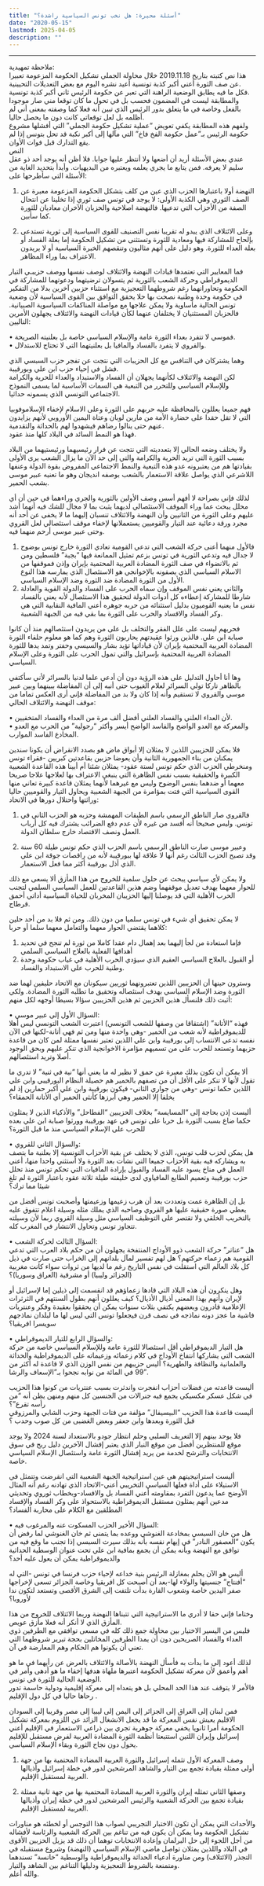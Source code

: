 ```yaml
---
title: "أسئلة محيرة: هل نخب تونس السياسية راشدة؟"
date: "2020-05-15"
lastmod: 2025-04-05
description: ""
---
```

****

ملاحظة تمهيدية:  
هذا نص كتبته بتاريخ 2019.11.18 خلال محاولة الجملي تشكيل الحكومة المزعومة تعبيرا عن صف الثورة أعني أكبر كذبة تونسية أعيد نشره اليوم مع بعض التعديلات التحيينية.   
فكل ما فيه يطابق الوضعية الراهنة التي تعبر عن حكومة الرئيس ثاني أكبر كذبة تونسية.  
والمطابقة ليست في المضمون فحسب بل في تحول ما كان توقعا مني صار موجودا بالفعل وخاصة في ما يتعلق بدور الرئيس الذي تبين أنه فعلا كما وصفته بمعنى أني لم أظلمه بل لعل توقعاتي كانت دون ما يحصل حاليا.  
ولفهم هذه المطابقة يكفي تعويض “عملية تشكيل حكومة الجملي” التي أفشلها مشروع حكومة الرئيس بـ”عمل حكومة الفخ فاخ” التي مآلها إلى أكبر نكبة قد تحل بتونس إذا لم يقع التدارك قبل فوات الأوان.  
النص  
عندي بعض الأسئلة أريد أن أضعها ولا أنتظر عليها جوابا. فلا أظن أنه يوجد أحد ذو عقل سليم لا يعرفه. فمن يتابع ما يجري يعلمه ويعتبره من البديهيات. وأبدأ بتحديد الغاية من الأسئلة التي سأطرحها على:

1. النهضة أولا باعتبارها الحزب الذي عين من كلف بتشكل الحكومة المزعومة معبرة عن الصف الثوري وهي الكذبة الأولى: لا يوجد في تونس صف ثوري إذا تخلينا عن انتحال الصفة من الأحزاب التي تدعيها. فالنهضة اصلاحية والحزبان الآخران معاديان للثورة كما سأبين.

2. وعلى الائتلاف الذي يبدو له تقريبا نفس التصنيف للقوى السياسية إلى ثورية تستدعى بإلحاح للمشاركة فيها ومعادية للثورة وتستثنى من تشكيل الحكومة إما بعلة الفساد أو بعلة العداء للثورة. وهو دليل على أنهم مثاليون وتنقصهم الخبرة السياسية أو لا يريدون الاعتراف بما وراء المظاهر.

فما المعايير التي تعتمدها قيادات النهضة والائتلاف لوصف نفسها ووصف حزيبـي التيار الديموقراطي وحركة الشعب بالثورية ثم يتسولان ترضيتهما ودعوتهما للمشاركة في الحكومة وتحاورانهما رغم شروطهما التعجيزية مع استثناء حزبين آخرين بدلا من التفكير في حكومة وحدة وطنية نصحت بها حلا يحقق التوافق بين القوى السياسية لأن وضعية تونس الحالية مأساوية ولا يمكن علاجها مع مواصلة المناكفات السياسوية الصبيانية. فالحزبان المستثنيان لا يختلفان عنهما لكأن قيادات النهضة والائتلاف يجهلون الأمرين التاليين:

• فموسي لا تتفرد بعداء الثورة عامة والإسلام السياسي خاصة بل بعلنيته الصريحة.  
• والقروي لا يتفرد بالفساد والمافيا بل بعلنيتهما التي لا تحتاج للاستدلال.

وهما يشتركان في التنافس مع كل الحزيبات التي نتجت عن تفجر حزب السبسي الذي فشل في إحياء حزب ابن علي وبورقيبة.   
لكن النهضة والائتلاف لكأنهما يجهلان أن الفساد والاستبداد والعداء للحرية والكرامة وللإسلام السياسي وللتحرر من التبعية هي السمات الأساسية لما يسمى النموذج الاجتماعي التونسي الذي يسمونه حداثيا.

فهم جميعا يعللون بالمحافظة عليه حربهم على الثورة وعلى الاسلام لإخفاء الإسلاموفوبيا التي لا تقل حقدا على حضارة الأمة من مارين لوبان وعتاة اليمين الأوروبي لأنهم يزايدون عنهم حتى ينالوا رضاهم فيشهدوا لهم بالحداثة والتقدمية.  
فهذا هو النمط السائد في البلاد كلها منذ عقود.

ولا يختلف وضعه الحالي إلا بتعدديته التي نتجت عن فرار رئيسيهما ورئيستيهما من البلاد بسبب الثورة التي تريد الحرية والكرامة والتي إلى حد الآن ما يزال الشعب يرى الأولى بقيادتها هم من يعتبرونه عدو هذه التبعية والنمط الاجتماعي المفروض بقوة الدولة وعنفها اللاشرعي الذي يواصل علاقة الاستعمار بالشعب بوصفه انديجان وهو ما تعنيه عبير موسى بشعب الحمير.

لذلك فإني بصراحة لا أفهم أسس وصف الأولين بالثورية والجري وراءهما في حين أن أي محلل يبحث عما وراء الموقف الاستئصالي لديهما يثبت بما لا مجال للشك فيه أنهما أشد عليهم وعلى الثورة من الثانيين وأن النهضة والائتلاف تنسبان إليهما ما لا يخفى عن أحد أنه مجرد ورقة دعائية عند التيار والقوميين يستعملانها لإخفاء موقف استئصالي لعل القروي وحتى عبير موسى أرحم منهما فيه.

1. فالأول منهما أعنى حركة الشعب التي تدعي القومية تعادي الثورة خارج تونس بوضوح لا جدال فيه وتدعي الثورية في تونس بزعم تمثيل الممانعة فيها “بجبة” فلسطين ومن ثم بالانضواء في صف الثورة المضادة العربية المحتمية بإيران وإذن فموقفها من الاسلام السياسي الذي يصفونه بالإخوانجي هو الاستئصال الذي يمارسه هذا النوع الأول من الثورة المضادة ضد الثورة وضد الإسلام السياسي.  
2. والثاني يعني نفس الموقف وإن سماه الحرب على الفساد والدولة القوية والعادلة شارطا للمشاركة إعطاءه كل أدوات الدولة لتحقيق هذا الاستئصال لأنه يعني بالفساد نفس ما يعنيه القوميون بدليل استثنائه من حربه جوهره أعني المافية النقابية التي هي وكر الفساد والافساد والحرب على الثورة بما بقي فيه من الجبهة الشعبية.

فحربهم ليست على علل الفقر والتخلف بل على من يريدون استئصالهم منذ أن كانوا صبابة ابن علي. فالذين ورثوا عقيدتهم يحاربون الثورة وهم كما هو معلوم حلفاء الثورة المضادة العربية المحتمية بإيران لأن قياداتها تؤيد بشار والسيسي وحفتر وتمد يدها للثورة المضادة العربية المحتمية بإسرائيل والتي تمول الحرب على الثورة وعلى الإسلام السياسي.

وها أنا أحاول التدليل على هذه الرؤية دون أن أدعي علما لدنيا بالسرائر لأني سأكتفي بالظاهر تاركا تولي السرائر لعلام الغيوب حتى أنبه إلى أن المفاضلة ببينهما وبين عبير موسي والقروي لا تستقيم وأنه إذا كان ولا بد من المفاضلة فإني أرى العكس تماما من موقف النهضة والائتلاف الحالي:

• لأن العداء العلني والفساد العلني أفضل ألف مرة من العداء والفساد المتخفيين.  
• والمعركة مع العدو الواضح والفاسد الواضح أيسر وأكثر “رجولية” من الحرب مع العدو المخادع الفاسد الموارب.

فلا يمكن للحزيبين اللذين لا يمثلان إلا أبواق ماض هو بصدد الانقراض أن يكونا سندين يمكنان من بناء الجمهورية الثانية وأن يعوضا حزبين بقاعدتين كبريين -فقراء تونس ومنخرطي الحزب الذي حكم تونس لستة عقود- يمثلان شئنا أم أبينا هذه القاعدة الشعبية الكبيرة والحقيقية بسبب نفس الظاهرة التي ينبغي الاعتراف بها لعلاجها علاجا صريحا معهما أو ضدهما بنفس الوضوح وليس مع غيرهما لأنهما يمثلان قاعدة كبيرة تعاني منها القوى السياسية التي فتت بمؤامرة من الجبهة الشعبية ويحاول التيار والقوميين حاليا وراثتها واحتلال دورها في الاتحاد:

1. فالقروي صار الناطق الرسمي باسم الطبقات المهمشة وحزبه هو الحزب الثاني في تونس. وليس صحيحا أنه أفسد من غيره لأن عدم دفع الضرائب يشترك فيه كل أرباب العمل ونصف الاقتصاد خارج سلطان الدولة.

2. وعبير موسى صارت الناطق الرسمي باسم الحزب الذي حكم تونس طيلة 60 سنة وقد تصبح الحزب الثالث رغم أنها لا علاقة لها ببورقيبة لأنه من راقصات جوقة ابن علي الذي أذل بورقيبة أكثر مما فعل الاستعمار.

ولا يمكن لأي سياسي يبحث عن حلول سلمية للخروج من هذا المأزق ألا يسعى مع ذلك للحوار معهما بهدف تعديل موقفهما وضم هذين القاعدتين للعمل السياسي السلمي لتجنب الحرب الأهلية التي قد يوصلنا إليها الحزيبان المخربان للحياة السياسية أداتي أحمق قرطاج.

لا يمكن تحقيق أي شيء في تونس سلميا من دون ذلك. ومن ثم فلا بد من أحد حلين كلاهما يقتضي الحوار معهما والتعامل معهما سلما أو حربا:  
1. فإما استعادة من لجأ إليهما بعد إهمال دام عقدا كاملا من ثورة لم تنجح في تحديد أهدافها الفعلية بالعلاج السياسي السلمي  
2. أو القبول بالعلاج السياسي العقيم الذي سيؤدي الحرب الأهلية في غياب حكومة وحدة وطنية للحرب على الاستبداد والفساد.

وسترون حينها أن الحزيبين اللذين تعتبرونهما ثوريين سيكونان مع الاتحاد حليفين لهما ضد الثورة وضد الإسلام السياسي بهدف استئصاله وتحقيق ما تطلبه الثورة المضادة. ولكي أثبت ذلك فلنسأل هذين الحزبين ثم هذين الحزيبين سؤالا بسيطا أوجهه لكل منهم:

• السؤال الأول إلى عبير موسي:  
فهذه “الأتانة” (اشتقاقا من وصفها للشعب التونسي) اعتبرت الشعب التونسي ليس أهلا للديموقراطية لأنه شعب من الحمير -وهي واحدة منها ومن ثم فهي أتانة-لكنها في الآن نفسه تدعي الانتساب إلى بورقيبة وابن علي اللذين تعتبر نفسها ممثلة لمن كان من قاعدة حزبهما وتستعد للحرب على من تسميهم مؤامرة الاخوانجية الذي تنكر عليهم وبحق الوجود أصلا وتريد استئصالهم.

ألا يمكن أن تكون بذلك معبرة عن حمق لا نظير له ما يعني أنها “نية في ثنية” لا تدري ما تقول لأنها لا تنكر على الأقل أن من تصفهم بالحمير هم حصيلة النظام البورقيبي وابن علي اللذين حكما تونس -وهي من جواري الثاني- فيكون بورقيبة وابن علي أكبر حمارين إذ لم يخلفا إلا الحمير وهي أبرزها كأنثى الحمير أي الأتانة الحمقاء؟

أليست إذن بحاجة إلى “المسايسة” بخلاف الحزيبين “الفطاحل” والأذكياء الذين لا يمثلون حكما ضاع بسبب الثورة بل حربا على تونس في عهد بورقيبة وورثوا صبابة ابن علي بعده للحرب على الإسلام السياسي منذ ما قبل الثورة؟

• والسؤال الثاني للقروي:  
هل يمكن لحزب قلب تونس، الذي لا يختلف عن بقية الأحزاب التونسية إلا بعلنية ما يتصف به ويشاركه فيه بقية الأحزاب جميعا التي نشأت بعد الثورة ولا أستثني واحدا منها، أعني العمل في مناخ يسود عليه الفساد والقبول بإرادة المافيات التي تحكم تونس منذ تحلل حزب بورقيبة وتعميم الطابع المافياوي لدى خليفته طيلة ثلاثة عقود باعتبار الثورة لم تلغ شيئا مما ترك؟

بل إن الظاهرة عمت وتعددت بعد أن هرب زعيمها وزعيمتها وأصحبت تونس أفضل من يعطي صورة حقيقية عليها هو القروي وصاحبه الذي يملك مثله وسيلة اعلام تتفوق عليه بالتخريب الخلقي ولا تقتصر على التوظيف السياسي مثل وسيلة القروي ربما لأن وسيلته تتجاوز تونس وتحاول الانتشار في المغرب كله.

• السؤال الثالث لحركة الشعب:  
هل “عناتر” حركة الشعب ذوو الأوداج المنتفخة يجهلون أن من حكم بلاد العرب التي تدعي القومية هم زعماء حركتهم؟ هل لهم تفسير لمآل بلدانهم إلى الخراب حتى صارت في ذيل كل بلاد العالم التي استقلت في نفس التاريخ رغم ما لديها من ثروات سواء كانت مغربية (الجزائر وليبيا) أو مشرقية (العراق وسوريا)؟

وهل ينكرون أن هذه البلاد التي قادها زعماؤهم قد انقسمت إلى ذيلين إما لإسرائيل أو لإيران وأنهم بهذا المعنى أذيال الأذيال؟ كيف يعللون أنهم بطول ألسنتهم في الثرثرات الإعلامية قادرون وبعضهم يكتفي بثلاث سنوات يمكن أن يحققوا بعقيدة وفكر وعنتريات فاشية ما عجز دونه نماذجه في نصف قرن فيجعلوا تونس التي ليس لها ما لبلدان نماذجهم سويسرا افريقيا؟

• والسؤال الرابع للتيار الديموقراطي:  
هل التيار الديموقراطي أقل استئصالا للثورة عامة وللإسلام السياسي خاصة من حركة الشعب التي يشاركها انتفاخ الأوداج في كلام زعمائه وزعيماته على الديموقراطية والحداثة والعلمانية والنظافة والطهرية؟ أليس حزيبهم من نفس الوزن الذي لا قاعدة له أكثر من 99 في المائة من نوابه نجحوا بـ”الإسعاف والرشا”.

أليست قاعدته من فضلات أحزاب انفجرت واندثرت بسبب عنتريات من كونوا هذا الحزيب في شكل عسكر مكسيكي يجمع فيه جنرالات من الجنسين كل منهم ومنهن يظن أنه “من رأسه تقرع”؟   
أليست قاعدة هذا الحزيب “البيسيفال” مؤلفة من فتات الجبهة وحزب الشابي والمرزوقي قبل الثورة وبعدها وابن جعفر وبعض الغضبى من كل صوب وحدب ؟

فلا يوحد بينهم إلا التعريف السلبي وحلم انتظار جودو بالاستعداد لسنة 2024 ولا يوجد موقع للمنتظرين أفضل من موقع النبار الذي يعتبر إفشال الآخرين دليل ربح في سوق الانتخابات والترشح لخدمة من يريد إفشال الثورة عامة واستئصال الإسلام السياسي خاصة.

أليست استراتيجيتهم هي عين استراتيجية الجبهة الشعبية التي انقرضت وتتمثل في الاستيلاء على أداة فعلها السياسي التخريبي أعني-الاتحاد الذي تهادنه رغم أنه المثال الأوضح عما يدعون التفرد بمقاومته أعني الفساد بل والافساد-وبخطاب ثوروي وتحديثي مدعين أنهم يمثلون مستقبل الديموقراطية بالاستحواذ على وكر الفساد والإفساد المطلقين مع الكلام على محاربة الفساد؟

• السؤال الأخير الحزب المسكوت عنه والمرغوب فيه:  
هل من خان السبسي بمخادعة الغنوشي ووعده بما يتمنى ثم خان الغنوشي لما رفض أن يكون “العصفور النادر” في إيهام نفسه بأنه بذلك سيرث السبسي إذا تجنب ما وقع فيه من توافق مع النهضة وبأنه يمكن أن يجمع بمافية ابن علي تحت عنوان الوسطية الحداثية والديموقراطية يمكن أن يعول عليه أحد؟

أليس هو الآن يحلم بمغازلة الرئيس بنية خداعه لإحياء حزب فرنسا في تونس -التي له “أفنتاج” جنسيتها والولاء لها-بعد أن أصبحت كل افريقيا وخاصة الجزائر تسعى لإخراجها صفر اليدين خاصة وشعوب القارة بدأت تلتفت إلى الشرق الأقصى وتستعد لتكون ندا لأوروبا؟

وختاما فإني حقا لا أدري ما الاستراتيجية التي تتبناها النهضة وربما الائتلاف للخروج من هذا المأزق الذي لا أنكر أنه فعلا مأزق عويص.   
فليس من اليسير الاختيار بين محاولة جمع ذلك كله في مسعى توافقي مع الطرفين ذوي العداء والفساد الصريحين دون أن يمدا الطرفين المخاتلين بحجة تبرير شروطهما التي تعني أن يكونوا هم الحكام وهم المعارضة في آن.

لذلك أعود إلى ما بدأت به فأسأل النهضة بالأصالة والائتلاف بالعرض عن رأيهما في ما هو أهم وأعمق لأن معركة تشكيل الحكومة اعتبرها ملهاة هدفها إخفاء ما هو أدهى وأمر في الوضعية الحالية للثورة في تونس.   
فالأمر لا يتوقف عند هذا الحد المحلي بل هو يتعداه إلى معركة إقليمية ودولية حاسمة تدور رحاها حاليا في كل دول الإقليم .

فمن لبنان إلى العراق إلى الجزائر إلى اليمن إلى ليبيا إلى مصر وقريبا إلى السودان الاقليم يعيش نفس المعركة ما قد يجعل الانشغال الزائد عن اللزوم بمعركة تشكيل الحكومة أمرا ثانويا يخفي معركة جوهرية تجري بين ذراعي الاستعمار في الإقليم أعني إسرائيل وإيران اللتين استتبعتا أنظمة الثورة المضادة العربية لفرض مستقبل للإقليم يحول دون نجاح الثورة وبقاء الإسلام السياسي.

1. وصف المعركة الأول تثمله إسرائيل والثورة العربية المضادة المحتمية بها من جهة أولى ممثلة بقيادة تجمع بين التيار والشاهد المرشحين لدور في خطة إسرائيل وأذيالها العربية لمستقبل الإقليم.

2. وصفها الثاني تمثله إيران والثورة العربية المضادة المحتمية بها من جهة ثانية ممثلة بقيادة تجمع بين الحركة الشعبية والرئيس المرشحين لدور في خطة إيران وأذيالها العربية لمستقبل الإقليم.

والأحداث التي يمكن أن تكون الاختبار التجريبي لصواب هذا التوجس أو لخطئه هو مناورات تشكيل الحكومة وما يمكن أن يكون فيه من تناغم بين الحركة الشعبية والرئاسة لأفشاله من أجل اللجوء إلى حل البرلمان وإعادة الانتخابات توهما أن ذلك قد يزيل الحزبين الأقوى في البلاد واللذين يمثلان تواصل ماضي الإسلام السياسي (النهضة) وشروع مستقبله في التجذر (الائتلاف) ومن مناورة أدعياء الحداثة والديموقراطية والوسطية “خانسة” تسندهما ومتمنعة بالشروط التعجيزية ودليلها التناغم بين الشاهد والتيار.   
والله أعلم.

###
